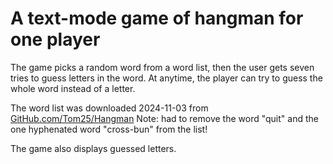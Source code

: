 # A text-mode game of hangman for one player

The game picks a random word from a word list, then the user gets
seven tries to guess letters in the word.
At anytime, the player can try to guess the whole word instead of
a letter.

The word list was downloaded 2024-11-03 from
[GitHub.com/Tom25/Hangman](https://github.com/Tom25/Hangman/blob/master/wordlist.txt)
Note: had to remove the word "quit" and the one hyphenated word "cross-bun"
from the list!

The game also displays guessed letters.
